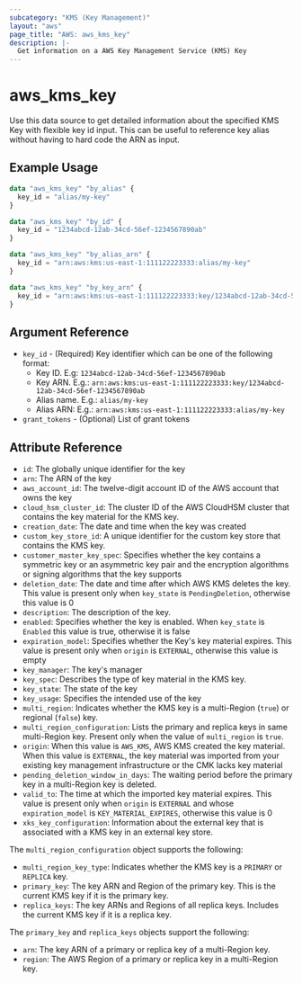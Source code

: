 ```yaml
---
subcategory: "KMS (Key Management)"
layout: "aws"
page_title: "AWS: aws_kms_key"
description: |-
  Get information on a AWS Key Management Service (KMS) Key
---
```


# aws_kms_key

Use this data source to get detailed information about
the specified KMS Key with flexible key id input.
This can be useful to reference key alias
without having to hard code the ARN as input.

## Example Usage

```terraform
data "aws_kms_key" "by_alias" {
  key_id = "alias/my-key"
}

data "aws_kms_key" "by_id" {
  key_id = "1234abcd-12ab-34cd-56ef-1234567890ab"
}

data "aws_kms_key" "by_alias_arn" {
  key_id = "arn:aws:kms:us-east-1:111122223333:alias/my-key"
}

data "aws_kms_key" "by_key_arn" {
  key_id = "arn:aws:kms:us-east-1:111122223333:key/1234abcd-12ab-34cd-56ef-1234567890ab"
}
```

## Argument Reference

* `key_id` - (Required) Key identifier which can be one of the following format:
    * Key ID. E.g: `1234abcd-12ab-34cd-56ef-1234567890ab`
    * Key ARN. E.g.: `arn:aws:kms:us-east-1:111122223333:key/1234abcd-12ab-34cd-56ef-1234567890ab`
    * Alias name. E.g.: `alias/my-key`
    * Alias ARN: E.g.: `arn:aws:kms:us-east-1:111122223333:alias/my-key`
* `grant_tokens` - (Optional) List of grant tokens

## Attribute Reference

* `id`: The globally unique identifier for the key
* `arn`: The ARN of the key
* `aws_account_id`: The twelve-digit account ID of the AWS account that owns the key
* `cloud_hsm_cluster_id`: The cluster ID of the AWS CloudHSM cluster that contains the key material for the KMS key.
* `creation_date`: The date and time when the key was created
* `custom_key_store_id`: A unique identifier for the custom key store that contains the KMS key.
* `customer_master_key_spec`: Specifies whether the key contains a symmetric key or an asymmetric key pair and the encryption algorithms or signing algorithms that the key supports
* `deletion_date`: The date and time after which AWS KMS deletes the key. This value is present only when `key_state` is `PendingDeletion`, otherwise this value is 0
* `description`: The description of the key.
* `enabled`: Specifies whether the key is enabled. When `key_state` is `Enabled` this value is true, otherwise it is false
* `expiration_model`: Specifies whether the Key's key material expires. This value is present only when `origin` is `EXTERNAL`, otherwise this value is empty
* `key_manager`: The key's manager
* `key_spec`: Describes the type of key material in the KMS key.
* `key_state`: The state of the key
* `key_usage`: Specifies the intended use of the key
* `multi_region`: Indicates whether the KMS key is a multi-Region (`true`) or regional (`false`) key.
* `multi_region_configuration`: Lists the primary and replica keys in same multi-Region key. Present only when the value of `multi_region` is `true`.
* `origin`: When this value is `AWS_KMS`, AWS KMS created the key material. When this value is `EXTERNAL`, the key material was imported from your existing key management infrastructure or the CMK lacks key material
* `pending_deletion_window_in_days`: The waiting period before the primary key in a multi-Region key is deleted.
* `valid_to`: The time at which the imported key material expires. This value is present only when `origin` is `EXTERNAL` and whose `expiration_model` is `KEY_MATERIAL_EXPIRES`, otherwise this value is 0
* `xks_key_configuration`: Information about the external key that is associated with a KMS key in an external key store.

The `multi_region_configuration` object supports the following:

* `multi_region_key_type`: Indicates whether the KMS key is a `PRIMARY` or `REPLICA` key.
* `primary_key`: The key ARN and Region of the primary key. This is the current KMS key if it is the primary key.
* `replica_keys`: The key ARNs and Regions of all replica keys. Includes the current KMS key if it is a replica key.

The `primary_key` and `replica_keys` objects support the following:

* `arn`: The key ARN of a primary or replica key of a multi-Region key.
* `region`: The AWS Region of a primary or replica key in a multi-Region key.
